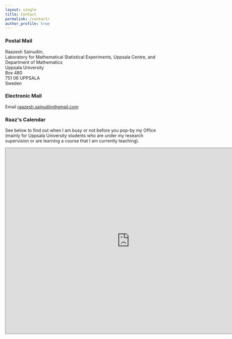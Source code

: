 ```yaml
---
layout: single
title: Contact
permalink: /contact/
author_profile: true
---
```


### Postal Mail

Raazesh Sainudiin,<br>
Laboratory for Mathematical Statistical Experiments, Uppsala Centre, and<br>
Department of Mathematics<br>
Uppsala University<br>
Box 480<br>
751 06 UPPSALA<br>
Sweden


### Electronic Mail

Email <a href="mailto:raazesh.sainudiin@gmail.com">raazesh.sainudiin@gmail.com</a>


### Raaz's Calendar

See below to find out when I am busy or not before you pop-by my Office (mainly for Uppsala University students who are under my research supervision or are learning a course that I am currently teaching).

<iframe src="https://calendar.google.com/calendar/b/1/embed?height=600&amp;wkst=1&amp;bgcolor=%23ffffff&amp;ctz=Europe%2FStockholm&amp;src=cmFhemVzaC5zYWludWRpaW5AY29tYmllbnQuY29t&amp;src=cmFhemVzaC5zYWludWRpaW5AZ21haWwuY29t&amp;color=%237986CB&amp;color=%23E4C441&amp;showTitle=0" style="border:solid 1px #777" width="800" height="600" frameborder="0" scrolling="no"></iframe>

<!--
<iframe src="https://calendar.google.com/calendar/embed?height=600&amp;wkst=1&amp;bgcolor=%23ffffff&amp;ctz=Europe%2FParis&amp;src=cmFhemVzaC5zYWludWRpaW5AZ21haWwuY29t&amp;src=ZW4uc3dlZGlzaCNob2xpZGF5QGdyb3VwLnYuY2FsZW5kYXIuZ29vZ2xlLmNvbQ&amp;src=ZW4udXNhI2hvbGlkYXlAZ3JvdXAudi5jYWxlbmRhci5nb29nbGUuY29t&amp;src=ajk5azc3YTBkMXJxNjJkMTdrZ2xsMDhvZjAxZGU0amlAaW1wb3J0LmNhbGVuZGFyLmdvb2dsZS5jb20&amp;color=%23616161&amp;color=%23B39DDB&amp;color=%23A79B8E&amp;color=%23F09300" style="border-width:0" width="800" height="600" frameborder="0" scrolling="no"></iframe>
-->

